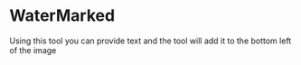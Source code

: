# WaterMarked
Using this tool you can provide text and the tool will add it to the bottom left of the image
